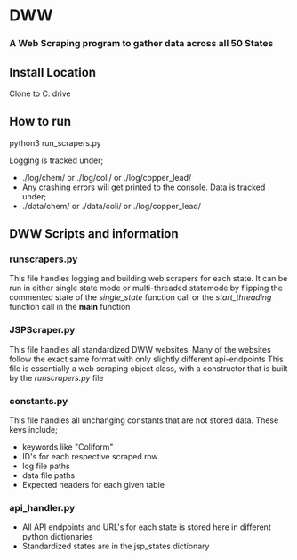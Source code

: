# DWW
### A Web Scraping program to gather data across all 50 States
## Install Location
Clone to C: drive

## How to run
python3 run_scrapers.py 

Logging is tracked under;
  - ./log/chem/ or ./log/coli/ or ./log/copper_lead/
  - Any crashing errors will get printed to the console. 
Data is tracked under;
  - ./data/chem/ or ./data/coli/ or ./log/copper_lead/
## DWW Scripts and information
### runscrapers.py
This file handles logging and building web scrapers for each state. 
It can be run in either single state mode or multi-threaded statemode by flipping the commented state of the *single_state* function call
or the *start_threading* function call in the __main__ function
### JSPScraper.py
This file handles all standardized DWW websites. Many of the websites follow the exact same format with only slightly different api-endpoints
This file is essentially a web scraping object class, with a constructor that is built by the *runscrapers.py* file
### constants.py
 This file handles all unchanging constants that are not stored data. These keys include;
  - keywords like "Coliform"
  - ID's for each respective scraped row
  - log file paths
  - data file paths
  - Expected headers for each given table
### api_handler.py
 - All API endpoints and URL's for each state is stored here in different python dictionaries
 - Standardized states are in the jsp_states dictionary
